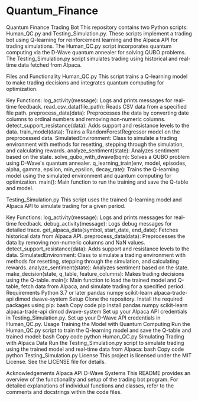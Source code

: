 # Quantum_Finance
Quantum Finance Trading Bot
This repository contains two Python scripts: Human_QC.py and Testing_Simulation.py. These scripts implement a trading bot using Q-learning for reinforcement learning and the Alpaca API for trading simulations. The Human_QC.py script incorporates quantum computing via the D-Wave quantum annealer for solving QUBO problems. The Testing_Simulation.py script simulates trading using historical and real-time data fetched from Alpaca.

Files and Functionality
Human_QC.py
This script trains a Q-learning model to make trading decisions and integrates quantum computing for optimization.

Key Functions:
log_activity(message): Logs and prints messages for real-time feedback.
read_csv_data(file_path): Reads CSV data from a specified file path.
preprocess_data(data): Preprocesses the data by converting date columns to ordinal numbers and removing non-numeric columns.
detect_support_resistance(data): Adds support and resistance levels to the data.
train_model(data): Trains a RandomForestRegressor model on the preprocessed data.
SimulatedEnvironment: Class to simulate a trading environment with methods for resetting, stepping through the simulation, and calculating rewards.
analyze_sentiment(state): Analyzes sentiment based on the state.
solve_qubo_with_dwave(bqm): Solves a QUBO problem using D-Wave's quantum annealer.
q_learning_train(env, model, episodes, alpha, gamma, epsilon, min_epsilon, decay_rate): Trains the Q-learning model using the simulated environment and quantum computing for optimization.
main(): Main function to run the training and save the Q-table and model.

Testing_Simulation.py
This script uses the trained Q-learning model and Alpaca API to simulate trading for a given period.

Key Functions:
log_activity(message): Logs and prints messages for real-time feedback.
debug_activity(message): Logs debug messages for detailed trace.
get_alpaca_data(symbol, start_date, end_date): Fetches historical data from Alpaca API.
preprocess_data(data): Preprocesses the data by removing non-numeric columns and NaN values.
detect_support_resistance(data): Adds support and resistance levels to the data.
SimulatedEnvironment: Class to simulate a trading environment with methods for resetting, stepping through the simulation, and calculating rewards.
analyze_sentiment(state): Analyzes sentiment based on the state.
make_decision(state, q_table, feature_columns): Makes trading decisions using the Q-table.
main(): Main function to load the trained model and Q-table, fetch data from Alpaca, and simulate trading for a specified period.
Requirements
Python 3.7 or later
pandas
numpy
scikit-learn
alpaca-trade-api
dimod
dwave-system
Setup
Clone the repository.
Install the required packages using pip:
bash
Copy code
pip install pandas numpy scikit-learn alpaca-trade-api dimod dwave-system
Set up your Alpaca API credentials in Testing_Simulation.py.
Set up your D-Wave API credentials in Human_QC.py.
Usage
Training the Model with Quantum Computing
Run the Human_QC.py script to train the Q-learning model and save the Q-table and trained model:
bash
Copy code
python Human_QC.py
Simulating Trading with Alpaca Data
Run the Testing_Simulation.py script to simulate trading using the trained model and real-time data from Alpaca:
bash
Copy code
python Testing_Simulation.py
License
This project is licensed under the MIT License. See the LICENSE file for details.

Acknowledgements
Alpaca API
D-Wave Systems
This README provides an overview of the functionality and setup of the trading bot program. For detailed explanations of individual functions and classes, refer to the comments and docstrings within the code files.
